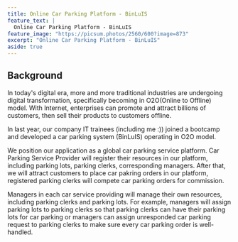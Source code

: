 ```yaml
---
title: Online Car Parking Platform - BinLuIS
feature_text: |
  Online Car Parking Platform - BinLuIS
feature_image: "https://picsum.photos/2560/600?image=873"
excerpt: "Online Car Parking Platform - BinLuIS"
aside: true
---
```


## Background
In today's digital era, more and more traditional industries are undergoing digital transformation, specifically becoming in O2O(Online to Offline) model. With Internet, enterprises can promote and attract billions of customers, then sell their products to customers offline. 

In last year, our company IT trainees (including me :)) joined a bootcamp and developed a car parking system (BinLuIS) operating in O2O model. 

We position our application as a global car parking service platform. Car Parking Service Provider will register their resources in our platform, including parking lots, parking clerks, corresponding managers. After that, we will attract customers to place car pakring orders in our platform, registered parking clerks will compete car parking orders for commission. 

Managers in each car service providing will manage their own resources, including parking clerks and parking lots. For example, managers will assign parking lots to parking clerks so that parking clerks can have their parking lots for car parking or managers can assign unresponded car parking request to parking clerks to make sure every car parking order is well-handled.
